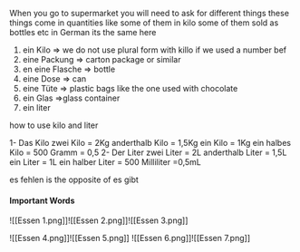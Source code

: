 When you go to supermarket you will need to ask for different things
these things come in quantities like some of them in kilo 
some of them sold as bottles etc
in German its the same here 

1. ein Kilo => we do not use plural form with killo if we used a number bef
2. eine Packung => carton package or similar 
3. en eine Flasche => bottle
4. eine Dose => can
5. eine Tüte => plastic bags like the one used with chocolate 
6. ein Glas =>glass container
7. ein liter


how to use kilo and liter

1- Das Kilo
	zwei Kilo = 2Kg
	anderthalb Kilo = 1,5Kg
	ein Kilo = 1Kg
	ein halbes Kilo = 500 Gramm = 0,5
2- Der Liter
	zwei Liter = 2L
	anderthalb Liter = 1,5L
	ein Liter = 1L
	ein halber Liter = 500 Milliliter =0,5mL

es fehlen is the opposite of es gibt


#### Important Words
![[Essen 1.png]]![[Essen 2.png]]![[Essen 3.png]]

![[Essen 4.png]]![[Essen 5.png]]
![[Essen 6.png]]![[Essen 7.png]]